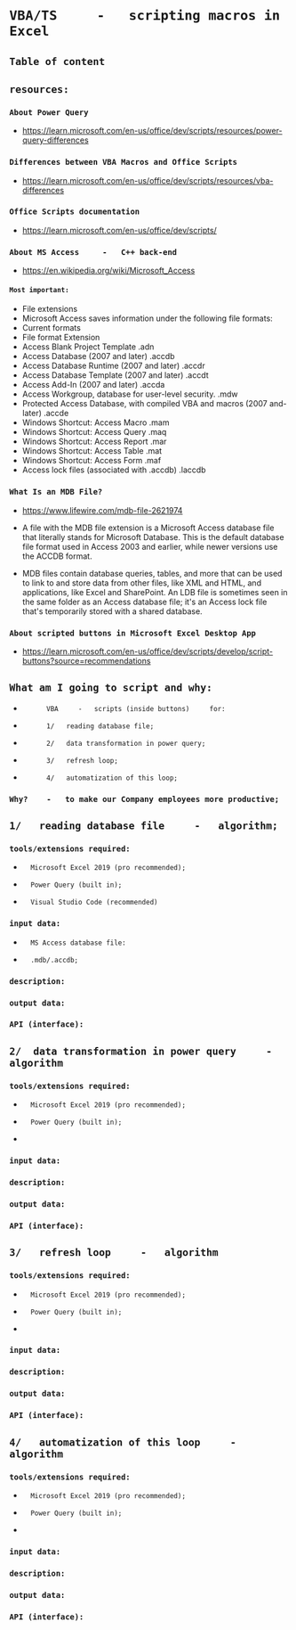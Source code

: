 #       `VBA/TS     -   scripting macros in Excel`

##      `Table of content`

##      `resources:`

### `About Power Query`
*   https://learn.microsoft.com/en-us/office/dev/scripts/resources/power-query-differences

### `Differences between VBA Macros and Office Scripts`
*   https://learn.microsoft.com/en-us/office/dev/scripts/resources/vba-differences

### `Office Scripts documentation`
*   https://learn.microsoft.com/en-us/office/dev/scripts/

### `About MS Access     -   C++ back-end`
*   https://en.wikipedia.org/wiki/Microsoft_Access

#### `Most important:`
-   File extensions
-   Microsoft Access saves information under the following file formats:
-   Current formats
-   File format	Extension
-   Access Blank Project Template	.adn
-   Access Database (2007 and later)	.accdb
-   Access Database Runtime (2007 and later)	.accdr
-   Access Database Template (2007 and later)	.accdt
-   Access Add-In (2007 and later)	.accda
-   Access Workgroup, database for user-level security.	.mdw
-   Protected Access Database, with compiled VBA and macros (2007 and- later)	.accde
-   Windows Shortcut: Access Macro	.mam
-   Windows Shortcut: Access Query	.maq
-   Windows Shortcut: Access Report	.mar
-   Windows Shortcut: Access Table	.mat
-   Windows Shortcut: Access Form	.maf
-   Access lock files (associated with .accdb)	.laccdb

### `What Is an MDB File?`
-   https://www.lifewire.com/mdb-file-2621974

*   A file with the MDB file extension is a Microsoft Access database file that literally stands for Microsoft Database. This is the default database file format used in Access 2003 and earlier, while newer versions use the ACCDB format.

*   MDB files contain database queries, tables, and more that can be used to link to and store data from other files, like XML and HTML, and applications, like Excel and SharePoint. An LDB file is sometimes seen in the same folder as an Access database file; it's an Access lock file that's temporarily stored with a shared database.

### `About scripted buttons in Microsoft Excel Desktop App`
*   https://learn.microsoft.com/en-us/office/dev/scripts/develop/script-buttons?source=recommendations  

##      `What am I going to script and why:`

*           VBA     -   scripts (inside buttons)     for:
-           1/   reading database file;
-           2/   data transformation in power query;
-           3/   refresh loop;
-           4/   automatization of this loop;

###   `Why?    -   to make our Company employees more productive;`

##      `1/   reading database file     -   algorithm;`

###     `tools/extensions required:`

-       Microsoft Excel 2019 (pro recommended);
-       Power Query (built in);
-       Visual Studio Code (recommended)

###     `input data:`

*       MS Access database file:
-       .mdb/.accdb;

###     `description:`

###     `output data:`

###     `API (interface):`


##      `2/  data transformation in power query     -   algorithm`

###     `tools/extensions required:`
-       Microsoft Excel 2019 (pro recommended);
-       Power Query (built in);
-        

###     `input data:`

###     `description:`

###     `output data:`

###     `API (interface):`


##      `3/   refresh loop     -   algorithm`

###     `tools/extensions required:`
-       Microsoft Excel 2019 (pro recommended);
-       Power Query (built in);
-        

###     `input data:`

###     `description:`

###     `output data:`

###     `API (interface):`


##      `4/   automatization of this loop     -   algorithm`

###     `tools/extensions required:`
-       Microsoft Excel 2019 (pro recommended);
-       Power Query (built in);
-        

###     `input data:`

###     `description:`

###     `output data:`

###     `API (interface):`







